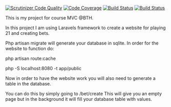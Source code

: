 [![Scrutinizer Code Quality](https://scrutinizer-ci.com/g/Orkanen/mvc-proj/badges/quality-score.png?b=main)](https://scrutinizer-ci.com/g/Orkanen/mvc-proj/?branch=main)
[![Code Coverage](https://scrutinizer-ci.com/g/Orkanen/mvc-proj/badges/coverage.png?b=main)](https://scrutinizer-ci.com/g/Orkanen/mvc-proj/?branch=main)
[![Build Status](https://scrutinizer-ci.com/g/Orkanen/mvc-proj/badges/build.png?b=main)](https://scrutinizer-ci.com/g/Orkanen/mvc-proj/build-status/main)
[![Build Status](https://travis-ci.org/Orkanen/mvc-proj.svg?branch=main)](https://travis-ci.org/Orkanen/mvc-proj)

This is my project for course MVC @BTH.

In this project I am using Laravels framework to create a website
for playing 21 and creating bets.

Php artisan migrate will generate your database in sqlite.
In order for the website to function do:

php artisan route:cache

php -S localhost:8080 -t app/public

Now in order to have the website work you will also need to generate
a table in the database.

You can do this by simply going to /bet/create
This will give you an empty page but in the background it will fill your
database table with values.
